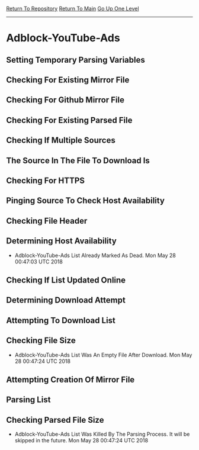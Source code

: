 [Return To Repository](https://github.com/deathbybandaid/piholeparser/)
[Return To Main](https://github.com/deathbybandaid/piholeparser/blob/master/RecentRunLogs/Mainlog.md)
[Go Up One Level](https://github.com/deathbybandaid/piholeparser/blob/master/RecentRunLogs/TopLevelScripts/30-Processing-External-Blacklists.md)
____________________________________
# Adblock-YouTube-Ads
## Setting Temporary Parsing Variables
## Checking For Existing Mirror File
## Checking For Github Mirror File
## Checking For Existing Parsed File
## Checking If Multiple Sources
## The Source In The File To Download Is
## Checking For HTTPS
## Pinging Source To Check Host Availability
## Checking File Header
## Determining Host Availability
* Adblock-YouTube-Ads List Already Marked As Dead. Mon May 28 00:47:03 UTC 2018
## Checking If List Updated Online
## Determining Download Attempt
## Attempting To Download List
## Checking File Size
* Adblock-YouTube-Ads List Was An Empty File After Download. Mon May 28 00:47:24 UTC 2018
## Attempting Creation Of Mirror File
## Parsing List
## Checking Parsed File Size
* Adblock-YouTube-Ads List Was Killed By The Parsing Process. It will be skipped in the future. Mon May 28 00:47:24 UTC 2018
